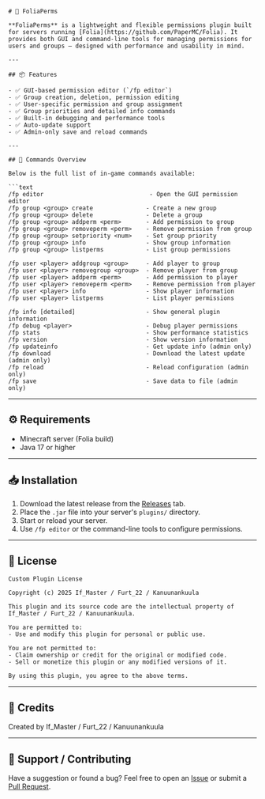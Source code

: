 ````
# 🌟 FoliaPerms

**FoliaPerms** is a lightweight and flexible permissions plugin built for servers running [Folia](https://github.com/PaperMC/Folia). It provides both GUI and command-line tools for managing permissions for users and groups — designed with performance and usability in mind.

---

## 📦 Features

- ✅ GUI-based permission editor (`/fp editor`)
- ✅ Group creation, deletion, permission editing
- ✅ User-specific permission and group assignment
- ✅ Group priorities and detailed info commands
- ✅ Built-in debugging and performance tools
- ✅ Auto-update support
- ✅ Admin-only save and reload commands

---

## 🧾 Commands Overview

Below is the full list of in-game commands available:

```text
/fp editor                              - Open the GUI permission editor
/fp group <group> create               - Create a new group
/fp group <group> delete               - Delete a group
/fp group <group> addperm <perm>       - Add permission to group
/fp group <group> removeperm <perm>    - Remove permission from group
/fp group <group> setpriority <num>    - Set group priority
/fp group <group> info                 - Show group information
/fp group <group> listperms            - List group permissions

/fp user <player> addgroup <group>     - Add player to group
/fp user <player> removegroup <group>  - Remove player from group
/fp user <player> addperm <perm>       - Add permission to player
/fp user <player> removeperm <perm>    - Remove permission from player
/fp user <player> info                 - Show player information
/fp user <player> listperms            - List player permissions

/fp info [detailed]                    - Show general plugin information
/fp debug <player>                     - Debug player permissions
/fp stats                              - Show performance statistics
/fp version                            - Show version information
/fp updateinfo                         - Get update info (admin only)
/fp download                           - Download the latest update (admin only)
/fp reload                             - Reload configuration (admin only)
/fp save                               - Save data to file (admin only)
````

---

## ⚙️ Requirements

* Minecraft server (Folia build)
* Java 17 or higher

---

## 📥 Installation

1. Download the latest release from the [Releases](../../releases) tab.
2. Place the `.jar` file into your server's `plugins/` directory.
3. Start or reload your server.
4. Use `/fp editor` or the command-line tools to configure permissions.

---

## 👮 License

```
Custom Plugin License

Copyright (c) 2025 If_Master / Furt_22 / Kanuunankuula

This plugin and its source code are the intellectual property of If_Master / Furt_22 / Kanuunankuula.

You are permitted to:
- Use and modify this plugin for personal or public use.

You are not permitted to:
- Claim ownership or credit for the original or modified code.
- Sell or monetize this plugin or any modified versions of it.

By using this plugin, you agree to the above terms.
```

---

## 🙌 Credits

Created by If_Master / Furt_22 / Kanuunankuula

---

## 🧃 Support / Contributing

Have a suggestion or found a bug? Feel free to open an [Issue](../../issues) or submit a [Pull Request](../../pulls).

